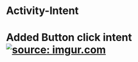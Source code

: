 # Activity-Intent
<h1>Added Button click intent </1>
<a href="https://imgur.com/j8m5NET"><img src="https://i.imgur.com/j8m5NET.gif" title="source: imgur.com" /></a>
  
